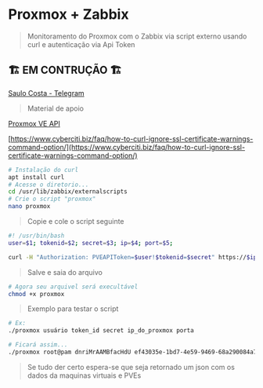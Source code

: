 # Proxmox + Zabbix

> Monitoramento do Proxmox com o Zabbix via script externo usando curl e autenticação via Api Token

## 🏗️ EM CONTRUÇÃO 🏗️

[Saulo Costa - Telegram](https://t.me/saulos2costa)

> Material de apoio

[Proxmox VE API](https://pve.proxmox.com/wiki/Proxmox_VE_API#API_URL)

[https://www.cyberciti.biz/faq/how-to-curl-ignore-ssl-certificate-warnings-command-option/](https://www.cyberciti.biz/faq/how-to-curl-ignore-ssl-certificate-warnings-command-option/)

```sh
# Instalação do curl
apt install curl
# Acesse o diretorio...
cd /usr/lib/zabbix/externalscripts
# Crie o script "proxmox"
nano proxmox
```

> Copie e cole o script seguinte

```sh
#! /usr/bin/bash
user=$1; tokenid=$2; secret=$3; ip=$4; port=$5;

curl -H "Authorization: PVEAPIToken=$user!$tokenid=$secret" https://$ip:$port/api2/json/cluster/resources -k
```

> Salve e saia do arquivo

```sh
# Agora seu arquivel será execultável
chmod +x proxmox
```

> Exemplo para testar o script

```sh
# Ex:
./proxmox usuário token_id secret ip_do_proxmox porta

# Ficará assim...
./proxmox root@pam dnriMrAAMBfacHdU ef43035e-1bd7-4e59-9469-68a290084a7d 172.33.255.2 8006
```

> Se tudo der certo espera-se que seja retornado um json com os dados da maquinas virtuais e PVEs
